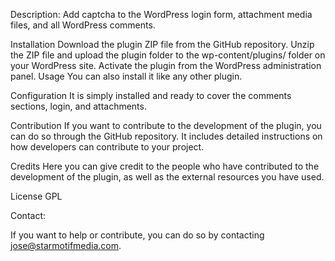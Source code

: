 Description: Add captcha to the WordPress login form, attachment media files, and all WordPress comments. 

Installation Download the plugin ZIP file from the GitHub repository. Unzip the ZIP file and upload the plugin folder to the wp-content/plugins/ folder on your WordPress site. 
Activate the plugin from the WordPress administration panel. Usage You can also install it like any other plugin.

Configuration It is simply installed and ready to cover the comments sections, login, and attachments.

Contribution If you want to contribute to the development of the plugin, you can do so through the GitHub repository. It includes detailed instructions on how developers can contribute to your project.

Credits Here you can give credit to the people who have contributed to the development of the plugin, as well as the external resources you have used.

License GPL

Contact:

If you want to help or contribute, you can do so by contacting jose@starmotifmedia.com.
